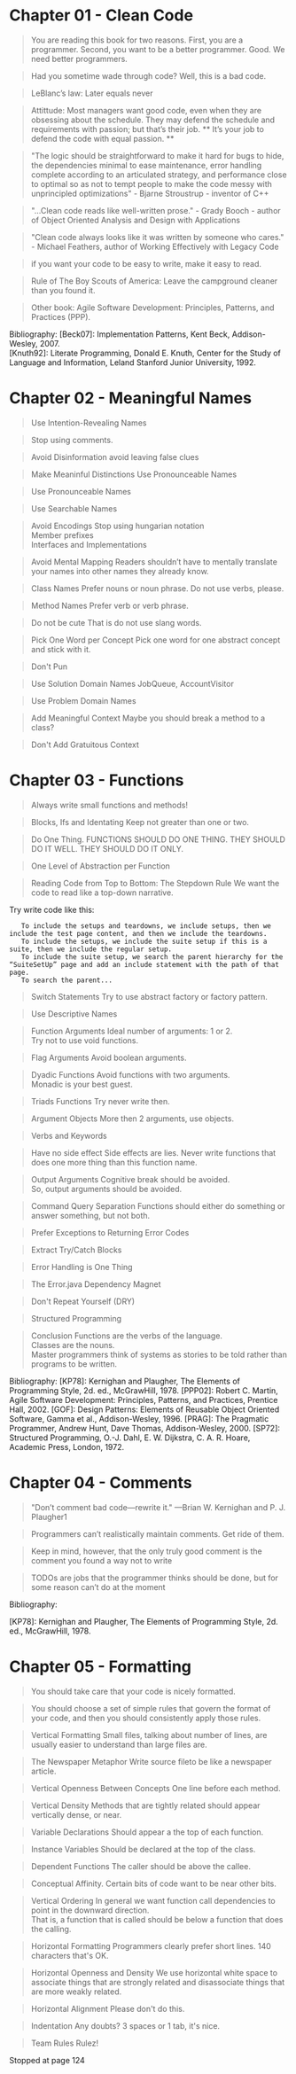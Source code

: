 
# Chapter 01 - Clean Code


> You are reading this book for two reasons. First, you are a programmer. Second, you want
to be a better programmer. Good. We need better programmers.

> Had you sometime wade through code? Well, this is a bad code.

> LeBlanc’s law: Later equals never

>  Attittude: Most managers want good code, even when they are obsessing about the schedule. They may defend the schedule and requirements with passion; but that’s their job. ** It’s your job to defend the code with equal passion. **

> "The logic should be straightforward to make it hard for bugs to hide, the dependencies minimal to ease  maintenance, error handling complete according to an articulated strategy, and performance close to optimal so as not to tempt people to make the code messy with unprincipled optimizations" - Bjarne Stroustrup -  inventor of C++

> "...Clean code reads like well-written prose." - Grady Booch - author of  Object Oriented Analysis and Design with Applications  

> "Clean code always looks like it was written by someone who cares." - Michael Feathers, author of Working Effectively with Legacy Code  

> if you want your code to be easy to write, make it easy to read.

> Rule of The Boy Scouts of America: Leave the campground cleaner than you found it.

> Other book: Agile Software Development: Principles, Patterns, and Practices (PPP).

Bibliography:
[Beck07]: Implementation Patterns, Kent Beck, Addison-Wesley, 2007.  
[Knuth92]: Literate Programming, Donald E. Knuth, Center for the Study of Language and Information, Leland Stanford   Junior University, 1992.  


# Chapter 02 - Meaningful Names

> Use Intention-Revealing Names

> Stop using comments.

> Avoid Disinformation
avoid leaving false clues  

> Make Meaninful Distinctions
Use Pronounceable Names  

> Use Pronounceable Names

> Use Searchable Names

> Avoid Encodings
Stop using hungarian notation  
Member prefixes  
Interfaces and Implementations  

> Avoid Mental Mapping
Readers shouldn’t have to mentally translate your names into other names they already know.  

> Class Names
Prefer nouns or noun phrase.
Do not use verbs, please.  

> Method Names
Prefer verb or verb phrase.

> Do not be cute
That is do not use slang words.

> Pick One Word per Concept
Pick one word for one abstract concept and stick with it.  

> Don't Pun

> Use Solution Domain Names
JobQueue, AccountVisitor

> Use Problem Domain Names

> Add Meaningful Context
Maybe you should break a method to a class?

> Don't Add Gratuitous Context


# Chapter 03 - Functions


> Always write small functions and methods!

> Blocks, Ifs and Identating
Keep not greater than one or two.  

> Do One Thing.
FUNCTIONS SHOULD DO ONE THING. THEY SHOULD DO IT WELL. THEY SHOULD DO IT ONLY.  

> One Level of Abstraction per Function

> Reading Code from Top to Bottom: The Stepdown Rule
We want the code to read like a top-down narrative.  

Try write code like this:

```
   To include the setups and teardowns, we include setups, then we include the test page content, and then we include the teardowns.
   To include the setups, we include the suite setup if this is a suite, then we include the regular setup.
   To include the suite setup, we search the parent hierarchy for the “SuiteSetUp” page and add an include statement with the path of that page.
   To search the parent...
```

> Switch Statements
Try to use abstract factory or factory pattern.

> Use Descriptive Names

> Function Arguments
Ideal number of arguments: 1 or 2.  
Try not to use void functions.   

> Flag Arguments
Avoid boolean arguments.  

> Dyadic Functions
Avoid functions with two arguments.  
Monadic is your best guest.  

> Triads Functions
Try never write then.  

> Argument Objects
More then 2 arguments, use objects.  

> Verbs and Keywords

> Have no side effect
Side effects are lies.
Never write functions that does one more thing than this function name.

> Output Arguments
Cognitive break should be avoided.  
So, output arguments should be avoided.  

> Command Query Separation
Functions should either do something or answer something, but not both.  

> Prefer Exceptions to Returning Error Codes

> Extract Try/Catch Blocks

> Error Handling is One Thing

> The Error.java Dependency Magnet

> Don't Repeat Yourself (DRY)

> Structured Programming

> Conclusion
Functions are the verbs of the language.  
Classes are the nouns.  
Master programmers think of systems as stories to be told rather than programs to be written.  


Bibliography:
[KP78]: Kernighan and Plaugher, The Elements of Programming Style, 2d. ed., McGrawHill, 1978.
[PPP02]: Robert C. Martin, Agile Software Development: Principles, Patterns, and Practices, Prentice Hall, 2002.
[GOF]: Design Patterns: Elements of Reusable Object Oriented Software, Gamma et al., Addison-Wesley, 1996.
[PRAG]: The Pragmatic Programmer, Andrew Hunt, Dave Thomas, Addison-Wesley, 2000.
[SP72]: Structured Programming, O.-J. Dahl, E. W. Dijkstra, C. A. R. Hoare, Academic Press, London, 1972.


# Chapter 04 - Comments

> "Don’t comment bad code—rewrite it." —Brian W. Kernighan and P. J. Plaugher1

> Programmers can’t realistically maintain comments. Get ride of them.

> Keep in mind, however, that the only truly good comment is the comment you found a way not to write

> TODOs are jobs that the programmer thinks should be done, but for some reason can’t do at the moment


Bibliography:

[KP78]: Kernighan and Plaugher, The Elements of Programming Style, 2d. ed., McGrawHill, 1978.



# Chapter 05 - Formatting


> You should take care that your code is nicely formatted.

> You should choose a set of simple rules that govern the format of your code, and then you should consistently apply those rules.  

> Vertical Formatting
Small files, talking about number of lines, are usually easier to understand than large files are.

> The Newspaper Metaphor
Write source fileto be like a newspaper article.

> Vertical Openness Between Concepts
One line before each method.

> Vertical Density
Methods that are tightly related should appear vertically dense, or near.

> Variable Declarations
Should appear a the top of each function.

> Instance Variables
Should be declared at the top of the class.

> Dependent Functions
The caller should be above the callee.

> Conceptual Affinity.
Certain bits of code want to be near other bits.

> Vertical Ordering
In general we want function call dependencies to point in the downward direction.  
That is, a function that is called should be below a function that does the calling.  

> Horizontal Formatting
Programmers clearly prefer short lines.
140 characters that's OK.

> Horizontal Openness and Density
We use horizontal white space to associate things that are strongly related and disassociate things that are more weakly related.  

> Horizontal Alignment
Please don't do this.

> Indentation
Any doubts?
3 spaces or 1 tab, it's nice.

> Team Rules Rulez!



Stopped at page 124

